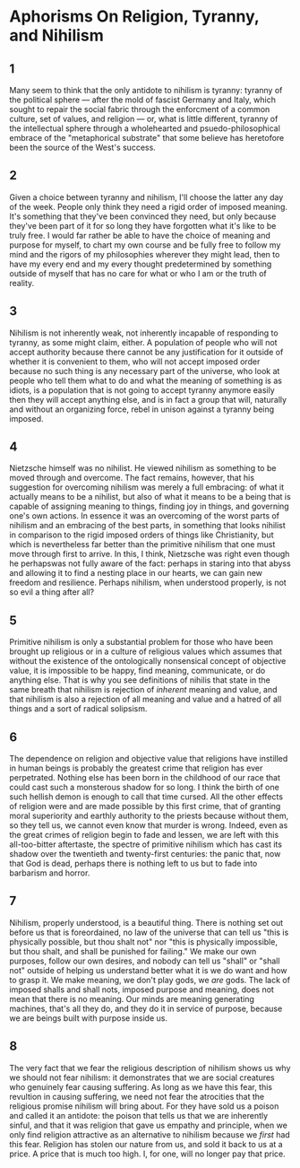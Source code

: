 # Aphorisms On Religion, Tyranny, and Nihilism

## 1

Many seem to think that the only antidote to nihilism is tyranny: tyranny of the political sphere — after the mold of fascist Germany and Italy, which sought to repair the social fabric through the enforcment of a common culture, set of values, and religion — or, what is little different, tyranny of the intellectual sphere through a wholehearted and psuedo-philosophical embrace of the "metaphorical substrate" that some believe has heretofore been the source of the West's success.

## 2

Given a choice between tyranny and nihilism, I'll choose the latter any day of the week. People only think they need a rigid order of imposed meaning. It's something that they've been convinced they need, but only because they've been part of it for so long they have forgotten what it's like to be truly free. I would far rather be able to have the choice of meaning and purpose for myself, to chart my own course and be fully free to follow my mind and the rigors of my philosophies wherever they might lead, then to have my every end and my every thought predetermined by something outside of myself that has no  care for what or who I am or the truth of reality.

## 3

Nihilism is not inherently weak, not inherently incapable of responding to tyranny, as some might claim, either. A population of people who will not accept authority because there cannot be any justification for it outside of whether it is convenient to them, who will not accept imposed order because no such thing is any necessary part of the universe, who look at people who tell them what to do and what the meaning of something is as idiots, is a population that is not going to accept tyranny anymore easily then they will accept anything else, and is in fact a group that will, naturally and without an organizing force, rebel in unison against a tyranny being imposed.

## 4

Nietzsche himself was no nihilist. He viewed nihilism as something to be moved through and overcome. The fact remains, however, that his suggestion for overcoming nihilism was merely a full embracing: of what it actually means to be a nihilist, but also of what it means to be a being that is capable of assigning meaning to things, finding joy in things, and governing one's own actions. In essence it was an overcoming of the worst parts of nihilism and an embracing of the best parts, in something that looks nihilist in comparison to the rigid imposed orders of things like Christianity, but which is nevertheless far better than the primitive nihilism that one must move through first to arrive. In this, I think, Nietzsche was right even though he perhapswas not fully aware of the fact: perhaps in staring into that abyss and allowing it to find a nesting place in our hearts, we can gain new freedom and resilience. Perhaps nihilism, when understood properly, is not so evil a thing after all?

## 5

Primitive nihilism is only a substantial problem for those who have been brought up religious or in a culture of religious values which assumes that without the existence of the ontologically nonsensical concept of objective value, it is impossible to be happy, find meaning, communicate, or do anything else. That is why you see definitions of nihilis that state in the same breath that nihilism is rejection of *inherent* meaning and value, and that nihilism is also a rejection of all meaning and value and a hatred of all things and a sort of radical solipsism.

## 6

The dependence on religion and objective value that religions have instilled in human beings is probably the greatest crime that religion has ever perpetrated. Nothing else has been born in the childhood of our race that could cast such a monsterous shadow for so long. I think the birth of one such hellish demon is enough to call that time cursed. All the other effects of religion were and are made possible by this first crime, that of granting moral superiority and earthly authority to the priests because without them, so they tell us, we cannot even know that murder is wrong. Indeed, even as the great crimes of religion begin to fade and lessen, we are left with this all-too-bitter aftertaste, the spectre of primitive nihilism which has cast its shadow over the twentieth and twenty-first centuries: the panic that, now that God is dead, perhaps there is nothing left to us but to fade into barbarism and horror.

## 7

Nihilism, properly understood, is a beautiful thing. There is nothing set out before us that is foreordained, no law of the universe that can tell us "this is physically possible, but thou shalt not" nor "this is physically impossible, but thou shalt, and shall be punished for failing." We make our own purposes, follow our own desires, and nobody can tell us "shall" or "shall not" outside of helping us understand better what it is we do want and how to grasp it. We make meaning, we don't play gods, we *are* gods. The lack of imposed shalls and shall nots, imposed purpose and meaning, does not mean that there is no meaning. Our minds are meaning generating machines, that's all they do, and they do it in service of purpose, because we are beings built with purpose inside us.

## 8

The very fact that we fear the religious description of nihilism shows us why we should not fear nihilism: it demonstrates that we are social creatures who genuinely fear causing suffering. As long as we have this fear, this revultion in causing suffering, we need not fear the atrocities that the religious promise nihilism will bring about. For they have sold us a poison and called it an antidote: the poison that tells us that we are inherently sinful, and that it was religion that gave us empathy and principle, when we only find religion attractive as an alternative to nihilism because we *first* had this fear. Religion has stolen our nature from us, and sold it back to us at a price. A price that is much too high. I, for one, will no longer pay that price.
